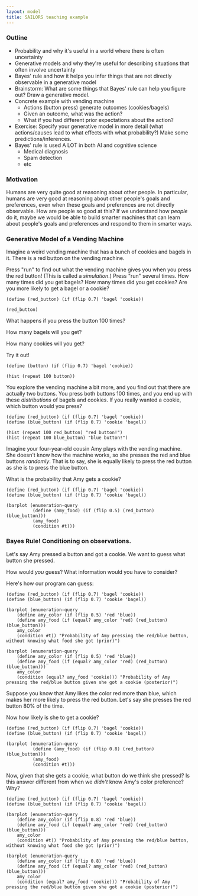```yaml
---
layout: model
title: SAILORS teaching example
---
```

### Outline
- Probability and why it's useful in a world where there is often uncertainty
- Generative models and why they're useful for describing situations that often involve uncertainty
- Bayes' rule and how it helps you infer things that are not directly observable in a generative model
- Brainstorm: What are some things that Bayes' rule can help you figure out? Draw a generative model.
- Concrete example with vending machine
  * Actions (button press) generate outcomes (cookies/bagels)
  * Given an outcome, what was the action?
  * What if you had different prior expectations about the action?
- Exercise: Specify your generative model in more detail (what actions/causes lead to what effects with what probability?) Make some predictions/inferences.
- Bayes' rule is used A LOT in both AI and cognitive science
  * Medical diagnosis
  * Spam detection
  * etc

### Motivation

Humans are very quite good at reasoning about other people. In particular, humans are very good at reasoning about other people's goals and preferences, even when these goals and preferences are not directly observable. How are people so good at this? If we understand how *people* do it, maybe we would be able to build smarter machines that can learn about people's goals and preferences and respond to them in smarter ways.

### Generative Model of a Vending Machine

Imagine a weird vending machine that has a bunch of cookies and bagels in it. There is a red button on the vending machine.

Press "run" to find out what the vending machine gives you when you press the red button! (This is called a *simulation*.) Press "run" several times. How many times did you get bagels? How many times did you get cookies? Are you more likely to get a bagel or a cookie?

~~~
(define (red_button) (if (flip 0.7) 'bagel 'cookie))

(red_button)
~~~

What happens if you press the button 100 times?

How many bagels will you get?

How many cookies will you get?

Try it out!

~~~
(define (button) (if (flip 0.7) 'bagel 'cookie))

(hist (repeat 100 button))
~~~

You explore the vending machine a bit more, and you find out that there are actually two buttons. You press both buttons 100 times, and you end up with these *distributions* of bagels and cookies. If you really wanted a cookie, which button would you press?

~~~
(define (red_button) (if (flip 0.7) 'bagel 'cookie))
(define (blue_button) (if (flip 0.7) 'cookie 'bagel))

(hist (repeat 100 red_button) "red button!")
(hist (repeat 100 blue_button) "blue button!")
~~~

Imagine your four-year-old cousin Amy plays with the vending machine. She doesn't know how the machine works, so she presses the red and blue buttons *randomly*. That is to say, she is equally likely to press the red button as she is to press the blue button.

What is the probability that Amy gets a cookie?

~~~
(define (red_button) (if (flip 0.7) 'bagel 'cookie))
(define (blue_button) (if (flip 0.7) 'cookie 'bagel))

(barplot (enumeration-query
          (define (amy_food) (if (flip 0.5) (red_button) (blue_button)))
          (amy_food)
          (condition #t)))
~~~

### Bayes Rule! Conditioning on observations.

Let's say Amy pressed a button and got a cookie. We want to guess what button she pressed.

How would *you* guess? What information would you have to consider?

Here's how our program can guess:

~~~
(define (red_button) (if (flip 0.7) 'bagel 'cookie))
(define (blue_button) (if (flip 0.7) 'cookie 'bagel))

(barplot (enumeration-query
	(define amy_color (if (flip 0.5) 'red 'blue))
	(define amy_food (if (equal? amy_color 'red) (red_button) (blue_button)))
	amy_color
	(condition #t)) "Probability of Amy pressing the red/blue button, without knowing what food she got (prior)")

(barplot (enumeration-query
	(define amy_color (if (flip 0.5) 'red 'blue))
	(define amy_food (if (equal? amy_color 'red) (red_button) (blue_button)))
	amy_color
	(condition (equal? amy_food 'cookie))) "Probability of Amy pressing the red/blue button given she got a cookie (posterior)")
~~~

Suppose you know that Amy likes the color red more than blue, which makes her more likely to press the red button. Let's say she presses the red button 80% of the time.

Now how likely is she to get a cookie?

~~~
(define (red_button) (if (flip 0.7) 'bagel 'cookie))
(define (blue_button) (if (flip 0.7) 'cookie 'bagel))

(barplot (enumeration-query
          (define (amy_food) (if (flip 0.8) (red_button) (blue_button)))
          (amy_food)
          (condition #t)))
~~~

Now, given that she gets a cookie, what button do we think she pressed? Is this answer different from when we *didn't* know Amy's color preference? Why?

~~~
(define (red_button) (if (flip 0.7) 'bagel 'cookie))
(define (blue_button) (if (flip 0.7) 'cookie 'bagel))

(barplot (enumeration-query
	(define amy_color (if (flip 0.8) 'red 'blue))
	(define amy_food (if (equal? amy_color 'red) (red_button) (blue_button)))
	amy_color
	(condition #t)) "Probability of Amy pressing the red/blue button, without knowing what food she got (prior)")

(barplot (enumeration-query
	(define amy_color (if (flip 0.8) 'red 'blue))
	(define amy_food (if (equal? amy_color 'red) (red_button) (blue_button)))
	amy_color
	(condition (equal? amy_food 'cookie))) "Probability of Amy pressing the red/blue button given she got a cookie (posterior)")
~~~

<!-- ### Inferring people's goals

~~~
(define (red_button) (if (flip 0.7) 'bagel 'cookie))
(define (blue_button) (if (flip 0.7) 'cookie 'bagel))

(barplot (enumeration-query
	(define amy_color (if (flip 0.8) 'red 'blue))
	(define amy_food (if (equal? amy_color 'red) (red_button) (blue_button)))
	amy_color
	(condition #t)) "Prior")

(barplot (enumeration-query
	(define amy_color (if (flip 0.8) 'red 'blue))
	(define amy_food (if (equal? amy_color 'red) (red_button) (blue_button)))
	amy_color
	(condition (equal? amy_food 'cookie))) "Posterior")
~~~ -->
